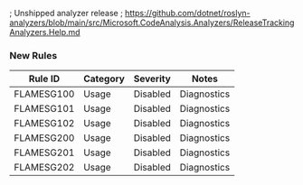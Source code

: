﻿; Unshipped analyzer release
; https://github.com/dotnet/roslyn-analyzers/blob/main/src/Microsoft.CodeAnalysis.Analyzers/ReleaseTrackingAnalyzers.Help.md

### New Rules

Rule ID | Category | Severity | Notes
--------|----------|----------|-------
FLAMESG100 | Usage | Disabled | Diagnostics
FLAMESG101 | Usage | Disabled | Diagnostics
FLAMESG102 | Usage | Disabled | Diagnostics
FLAMESG200 | Usage | Disabled | Diagnostics
FLAMESG201 | Usage | Disabled | Diagnostics
FLAMESG202 | Usage | Disabled | Diagnostics
